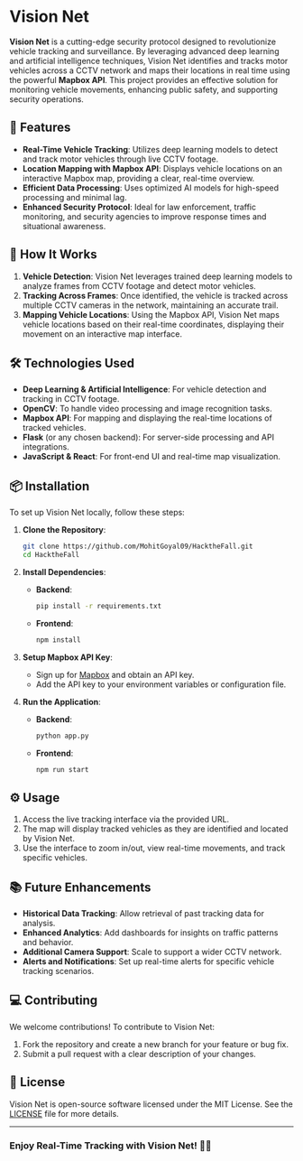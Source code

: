 
# Vision Net

**Vision Net** is a cutting-edge security protocol designed to revolutionize vehicle tracking and surveillance. By leveraging advanced deep learning and artificial intelligence techniques, Vision Net identifies and tracks motor vehicles across a CCTV network and maps their locations in real time using the powerful **Mapbox API**. This project provides an effective solution for monitoring vehicle movements, enhancing public safety, and supporting security operations.

## 📌 Features

- **Real-Time Vehicle Tracking**: Utilizes deep learning models to detect and track motor vehicles through live CCTV footage.
- **Location Mapping with Mapbox API**: Displays vehicle locations on an interactive Mapbox map, providing a clear, real-time overview.
- **Efficient Data Processing**: Uses optimized AI models for high-speed processing and minimal lag.
- **Enhanced Security Protocol**: Ideal for law enforcement, traffic monitoring, and security agencies to improve response times and situational awareness.

## 🚀 How It Works

1. **Vehicle Detection**: Vision Net leverages trained deep learning models to analyze frames from CCTV footage and detect motor vehicles.
2. **Tracking Across Frames**: Once identified, the vehicle is tracked across multiple CCTV cameras in the network, maintaining an accurate trail.
3. **Mapping Vehicle Locations**: Using the Mapbox API, Vision Net maps vehicle locations based on their real-time coordinates, displaying their movement on an interactive map interface.

## 🛠️ Technologies Used

- **Deep Learning & Artificial Intelligence**: For vehicle detection and tracking in CCTV footage.
- **OpenCV**: To handle video processing and image recognition tasks.
- **Mapbox API**: For mapping and displaying the real-time locations of tracked vehicles.
- **Flask** (or any chosen backend): For server-side processing and API integrations.
- **JavaScript & React**: For front-end UI and real-time map visualization.

## 📦 Installation

To set up Vision Net locally, follow these steps:

1. **Clone the Repository**:

   ```bash
   git clone https://github.com/MohitGoyal09/HacktheFall.git
   cd HacktheFall
   ```

2. **Install Dependencies**:
   - **Backend**:

     ```bash
     pip install -r requirements.txt
     ```

   - **Frontend**:

     ```bash
     npm install
     ```

3. **Setup Mapbox API Key**:
   - Sign up for [Mapbox](https://www.mapbox.com/) and obtain an API key.
   - Add the API key to your environment variables or configuration file.

4. **Run the Application**:
   - **Backend**:

     ```bash
     python app.py
     ```

   - **Frontend**:

     ```bash
     npm run start
     ```

## ⚙️ Usage

1. Access the live tracking interface via the provided URL.
2. The map will display tracked vehicles as they are identified and located by Vision Net.
3. Use the interface to zoom in/out, view real-time movements, and track specific vehicles.

## 📚 Future Enhancements

- **Historical Data Tracking**: Allow retrieval of past tracking data for analysis.
- **Enhanced Analytics**: Add dashboards for insights on traffic patterns and behavior.
- **Additional Camera Support**: Scale to support a wider CCTV network.
- **Alerts and Notifications**: Set up real-time alerts for specific vehicle tracking scenarios.

## 💻 Contributing

We welcome contributions! To contribute to Vision Net:

1. Fork the repository and create a new branch for your feature or bug fix.
2. Submit a pull request with a clear description of your changes.

## 📄 License

Vision Net is open-source software licensed under the MIT License. See the [LICENSE](LICENSE) file for more details.

---

### Enjoy Real-Time Tracking with Vision Net! 🚗📍



